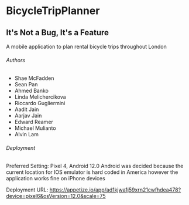 # BicycleTripPlanner
## It's Not a Bug, It's a Feature
A mobile application to plan rental bicycle trips throughout London

###### Authors
- Shae McFadden
- Sean Pan
- Ahmed Banko
- Linda Melichercikova
- Riccardo Gugliermini
- Aadit Jain
- Aarjav Jain
- Edward Reamer
- Michael Mulianto
- Alvin Lam

###### Deployment
Preferred Setting: Pixel 4, Android 12.0
Android was decided because the current location for IOS emulator is hard coded in America however the application works fine on iPhone devices

Deployment URL: https://appetize.io/app/ad1kjwa1j59xrn21cwfhdea478?device=pixel6&osVersion=12.0&scale=75
